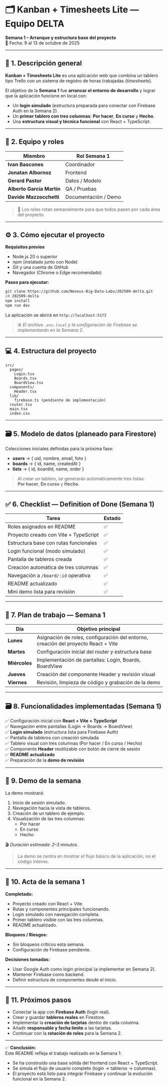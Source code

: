 # 🗂️ Kanban + Timesheets Lite — Equipo DELTA

**Semana 1 – Arranque y estructura base del proyecto**  
📅 Fecha: 9 al 13 de octubre de 2025  

---

## 🧭 1. Descripción general

**Kanban + Timesheets Lite** es una aplicación web que combina un tablero tipo Trello con un sistema de registro de horas trabajadas (*timesheets*).

El objetivo de la **Semana 1** fue **arrancar el entorno de desarrollo** y lograr que la aplicación funcione en local con:
- Un **login simulado** (estructura preparada para conectar con Firebase Auth en la Semana 2).  
- Un **primer tablero con tres columnas**: **Por hacer**, **En curso** y **Hecho**.  
- Una **estructura visual y técnica funcional** con React + TypeScript.

---

## 👥 2. Equipo y roles

| Miembro | Rol Semana 1 |
|----------|---------------|
| **Ivan Bascones**  | Coordinador | https://github.com/ivanBasCub |
| **Jonatan Albornoz**  | Frontend | https://github.com/electroalbor |
| **Gerard Pastor** | Datos / Modelo | https://github.com/gpastoraltarriba |
| **Alberto García Martín**  | QA / Pruebas | https://github.com/albertogarciamartin |
| **Davide Mazzocchetti** | Documentación / Demo | https://github.com/DvdMzz17 |

> 🔄 Los roles rotan semanalmente para que todos pasen por cada área del proyecto.

---

## ⚙️ 3. Cómo ejecutar el proyecto

**Requisitos previos**
- Node.js 20 o superior  
- npm (instalado junto con Node)
- Git y una cuenta de GitHub
- Navegador (Chrome o Edge recomendado)

**Pasos para ejecutar:**
```bash
git clone https://github.com/Nexeus-Big-Data-Labs/202509-delta.git
cd 202509-delta
npm install
npm run dev
```

La aplicación se abrirá en `http://localhost:5173`

> ⚙️ *El archivo `.env.local` y la configuración de Firebase se implementarán en la Semana 2.*

---

## 💻 4. Estructura del proyecto

```
src/
  pages/
    Login.tsx
    Boards.tsx
    BoardView.tsx
  components/
    Header.tsx
  lib/
    firebase.ts (pendiente de implementación)
  router.tsx
  main.tsx
  index.css
```

---

## 🗃️ 5. Modelo de datos (planeado para Firestore)

Colecciones iniciales definidas para la próxima fase:

- **users** → { uid, nombre, email, foto }  
- **boards** → { id, name, createdAt }  
- **lists** → { id, boardId, name, order }

> Al crear un tablero, se generarán automáticamente tres listas:  
> **Por hacer**, **En curso** y **Hecho**.

---

## ✅ 6. Checklist — Definition of Done (Semana 1)

| Tarea | Estado |
|---|---|
| Roles asignados en README | ✅ |
| Proyecto creado con Vite + TypeScript | ✅ |
| Estructura base con rutas funcionales | ✅ |
| Login funcional (modo simulado) | ✅ |
| Pantalla de tableros creada | ✅ |
| Creación automática de tres columnas | ✅ |
| Navegación a `/board/:id` operativa | ✅ |
| README actualizado | ✅ |
| Mini demo lista para revisión | ✅ |

---

## 📆 7. Plan de trabajo — Semana 1

| Día | Objetivo principal |
|-----|--------------------|
| **Lunes** | Asignación de roles, configuración del entorno, creación del proyecto React + Vite |
| **Martes** | Configuración inicial del router y estructura base |
| **Miércoles** | Implementación de pantallas: Login, Boards, BoardView |
| **Jueves** | Creación del componente Header y revisión visual |
| **Viernes** | Revisión, limpieza de código y grabación de la demo |

---

## 🗃️ 8. Funcionalidades implementadas (Semana 1)

✅ Configuración inicial con **React + Vite + TypeScript**  
✅ Navegación entre pantallas (Login → Boards → BoardView)  
✅ **Login simulado** (estructura lista para Firebase Auth)  
✅ Pantalla de tableros con creación simulada  
✅ Tablero visual con tres columnas (Por hacer / En curso / Hecho)  
✅ Componente **Header** reutilizable con botón de cierre de sesión  
✅ **README actualizado**  
✅ Preparación de la **demo de revisión**

---

## 🎥 9. Demo de la semana

La demo mostrará:
1. Inicio de sesión simulado.  
2. Navegación hacia la vista de tableros.  
3. Creación de un tablero de ejemplo.  
4. Visualización de las tres columnas:  
   - Por hacer  
   - En curso  
   - Hecho  

🎬 *Duración estimada: 2–3 minutos.*

> La demo se centra en mostrar el flujo básico de la aplicación, no el código interno.

---

## 🧾 10. Acta de la semana 1

**Completado:**
- Proyecto creado con React + Vite.  
- Rutas y componentes principales funcionando.  
- Login simulado con navegación completa.  
- Primer tablero visible con las tres columnas.  
- README actualizado.  

**Bloqueos / Riesgos:**
- Sin bloqueos críticos esta semana.  
- Configuración de Firebase pendiente.  

**Decisiones tomadas:**
- Usar Google Auth como login principal (a implementar en Semana 2).  
- Mantener Firebase como backend.  
- Definir estructura de componentes desde el inicio.

---

## 🚀 11. Próximos pasos

- Conectar la app con **Firebase Auth** (login real).  
- Crear y guardar **tableros reales** en Firestore.  
- Implementar la **creación de tarjetas** dentro de cada columna.  
- Añadir **responsable y fecha límite** a las tarjetas.  
- Continuar con la **rotación de roles** para la Semana 2.


---

✅ **Conclusión:**  
Este README refleja el trabajo realizado en la Semana 1:  
- Se ha construido una base sólida del frontend con React + TypeScript.  
- Se simula el flujo de usuario completo (login → tableros → columnas).  
- El proyecto está listo para integrar Firebase y continuar la evolución funcional en la Semana 2.

